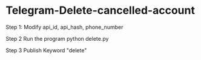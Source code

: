 # Telegram-Delete-cancelled-account

Step 1: Modify
api_id, api_hash, phone_number

Step 2 Run the program
python delete.py

Step 3 Publish Keyword
"delete"
